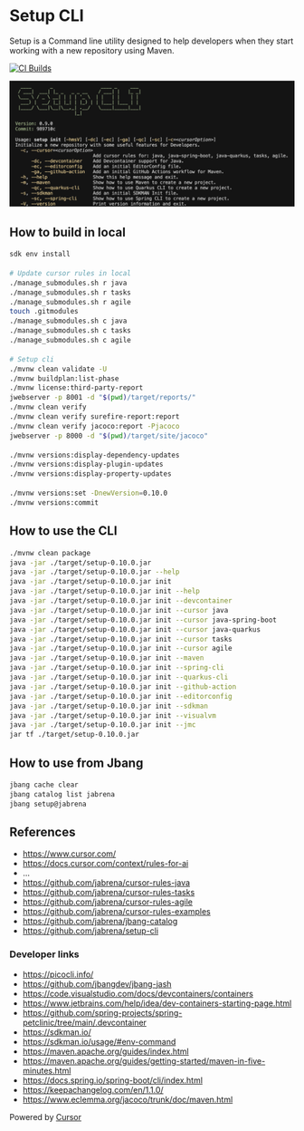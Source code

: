 # Setup CLI

Setup is a Command line utility designed to help developers when they start working with a new repository using Maven.

[![CI Builds](https://github.com/jabrena/setup-cli/actions/workflows/maven.yaml/badge.svg)](https://github.com/jabrena/setup-cli/actions/workflows/maven.yaml)

![](./docs/setup-cli-screenshot.png)

## How to build in local

```bash
sdk env install

# Update cursor rules in local
./manage_submodules.sh r java
./manage_submodules.sh r tasks
./manage_submodules.sh r agile
touch .gitmodules
./manage_submodules.sh c java
./manage_submodules.sh c tasks
./manage_submodules.sh c agile

# Setup cli
./mvnw clean validate -U
./mvnw buildplan:list-phase
./mvnw license:third-party-report
jwebserver -p 8001 -d "$(pwd)/target/reports/"
./mvnw clean verify
./mvnw clean verify surefire-report:report
./mvnw clean verify jacoco:report -Pjacoco
jwebserver -p 8000 -d "$(pwd)/target/site/jacoco"

./mvnw versions:display-dependency-updates
./mvnw versions:display-plugin-updates
./mvnw versions:display-property-updates

./mvnw versions:set -DnewVersion=0.10.0
./mvnw versions:commit
```

## How to use the CLI

```bash
./mvnw clean package
java -jar ./target/setup-0.10.0.jar
java -jar ./target/setup-0.10.0.jar --help
java -jar ./target/setup-0.10.0.jar init
java -jar ./target/setup-0.10.0.jar init --help
java -jar ./target/setup-0.10.0.jar init --devcontainer
java -jar ./target/setup-0.10.0.jar init --cursor java
java -jar ./target/setup-0.10.0.jar init --cursor java-spring-boot
java -jar ./target/setup-0.10.0.jar init --cursor java-quarkus
java -jar ./target/setup-0.10.0.jar init --cursor tasks
java -jar ./target/setup-0.10.0.jar init --cursor agile
java -jar ./target/setup-0.10.0.jar init --maven
java -jar ./target/setup-0.10.0.jar init --spring-cli
java -jar ./target/setup-0.10.0.jar init --quarkus-cli
java -jar ./target/setup-0.10.0.jar init --github-action
java -jar ./target/setup-0.10.0.jar init --editorconfig
java -jar ./target/setup-0.10.0.jar init --sdkman
java -jar ./target/setup-0.10.0.jar init --visualvm
java -jar ./target/setup-0.10.0.jar init --jmc
jar tf ./target/setup-0.10.0.jar
```

## How to use from Jbang

```bash
jbang cache clear
jbang catalog list jabrena
jbang setup@jabrena
```

## References

- https://www.cursor.com/
- https://docs.cursor.com/context/rules-for-ai
- ...
- https://github.com/jabrena/cursor-rules-java
- https://github.com/jabrena/cursor-rules-tasks
- https://github.com/jabrena/cursor-rules-agile
- https://github.com/jabrena/cursor-rules-examples
- https://github.com/jabrena/jbang-catalog
- https://github.com/jabrena/setup-cli

### Developer links

- https://picocli.info/
- https://github.com/jbangdev/jbang-jash
- https://code.visualstudio.com/docs/devcontainers/containers
- https://www.jetbrains.com/help/idea/dev-containers-starting-page.html
- https://github.com/spring-projects/spring-petclinic/tree/main/.devcontainer
- https://sdkman.io/
- https://sdkman.io/usage/#env-command
- https://maven.apache.org/guides/index.html
- https://maven.apache.org/guides/getting-started/maven-in-five-minutes.html
- https://docs.spring.io/spring-boot/cli/index.html
- https://keepachangelog.com/en/1.1.0/
- https://www.eclemma.org/jacoco/trunk/doc/maven.html

Powered by [Cursor](https://www.cursor.com/)
